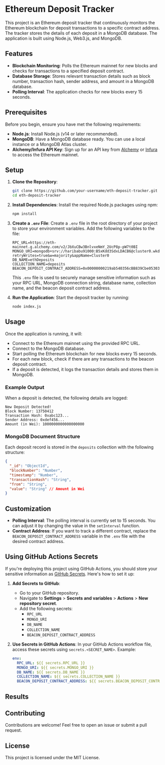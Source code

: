 # Ethereum Deposit Tracker

This project is an Ethereum deposit tracker that continuously monitors the Ethereum blockchain for deposit transactions to a specific contract address. The tracker stores the details of each deposit in a MongoDB database. The application is built using Node.js, Web3.js, and MongoDB.

## Features

- **Blockchain Monitoring**: Polls the Ethereum mainnet for new blocks and checks for transactions to a specified deposit contract.
- **Database Storage**: Stores relevant transaction details such as block number, transaction hash, sender address, and amount in a MongoDB database.
- **Polling Interval**: The application checks for new blocks every 15 seconds.

## Prerequisites

Before you begin, ensure you have met the following requirements:

- **Node.js**: Install Node.js (v14 or later recommended).
- **MongoDB**: Have a MongoDB database ready. You can use a local instance or a MongoDB Atlas cluster.
- **Alchemy/Infura API Key**: Sign up for an API key from [Alchemy](https://www.alchemy.com/) or [Infura](https://infura.io/) to access the Ethereum mainnet.

## Setup

1. **Clone the Repository**:
    ```bash
    git clone https://github.com/your-username/eth-deposit-tracker.git
    cd eth-deposit-tracker
    ```

2. **Install Dependencies**:
    Install the required Node.js packages using npm:
    ```bash
    npm install
    ```

3. **Create a `.env` File**:
    Create a `.env` file in the root directory of your project to store your environment variables. Add the following variables to the file:
    ```plaintext
    RPC_URL=https://eth-mainnet.g.alchemy.com/v2/JbXuCBw3BnlvxeNmY_2UcP8p-pW7t0BI
    MONGO_URI=mongodb+srv://haribabu91000:B5xKdd3SdxLDACB6@cluster0.wkdhl.mongodb.net/?retryWrites=true&w=majority&appName=Cluster0
    DB_NAME=ethDeposits
    COLLECTION_NAME=deposits
    BEACON_DEPOSIT_CONTRACT_ADDRESS=0x00000000219ab540356cBB839Cbe05303d7705Fa
    ```

    This `.env` file is used to securely manage sensitive information such as your RPC URL, MongoDB connection string, database name, collection name, and the beacon deposit contract address.

4. **Run the Application**:
    Start the deposit tracker by running:
    ```bash
    node index.js
    ```

## Usage

Once the application is running, it will:

- Connect to the Ethereum mainnet using the provided RPC URL.
- Connect to the MongoDB database.
- Start polling the Ethereum blockchain for new blocks every 15 seconds.
- For each new block, check if there are any transactions to the beacon deposit contract.
- If a deposit is detected, it logs the transaction details and stores them in MongoDB.

### Example Output

When a deposit is detected, the following details are logged:

```
New Deposit Detected!
Block Number: 13750412
Transaction Hash: 0xabc123...
Sender Address: 0xdef456...
Amount (in Wei): 1000000000000000000
```

### MongoDB Document Structure

Each deposit record is stored in the `deposits` collection with the following structure:

```json
{
  "_id": "ObjectId",
  "blockNumber": "Number",
  "timestamp": "Number",
  "transactionHash": "String",
  "from": "String",
  "value": "String" // Amount in Wei
}
```

## Customization

- **Polling Interval**: The polling interval is currently set to 15 seconds. You can adjust it by changing the value in the `setInterval` function.
- **Contract Address**: If you want to track a different contract, replace the `BEACON_DEPOSIT_CONTRACT_ADDRESS` variable in the `.env` file with the desired contract address.

## Using GitHub Actions Secrets

If you're deploying this project using GitHub Actions, you should store your sensitive information as [GitHub Secrets](https://docs.github.com/en/actions/security-guides/encrypted-secrets). Here's how to set it up:

1. **Add Secrets to GitHub**:
    - Go to your GitHub repository.
    - Navigate to **Settings** > **Secrets and variables** > **Actions** > **New repository secret**.
    - Add the following secrets:
        - `RPC_URL`
        - `MONGO_URI`
        - `DB_NAME`
        - `COLLECTION_NAME`
        - `BEACON_DEPOSIT_CONTRACT_ADDRESS`

2. **Use Secrets in GitHub Actions**:
    In your GitHub Actions workflow file, access these secrets using `secrets.<SECRET_NAME>`. Example:
    ```yaml
    env:
      RPC_URL: ${{ secrets.RPC_URL }}
      MONGO_URI: ${{ secrets.MONGO_URI }}
      DB_NAME: ${{ secrets.DB_NAME }}
      COLLECTION_NAME: ${{ secrets.COLLECTION_NAME }}
      BEACON_DEPOSIT_CONTRACT_ADDRESS: ${{ secrets.BEACON_DEPOSIT_CONTRACT_ADDRESS }}
    ```

## Results

## Contributing

Contributions are welcome! Feel free to open an issue or submit a pull request.

## License

This project is licensed under the MIT License.